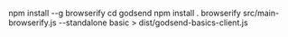 
npm install --g browserify
cd godsend
npm install .
browserify src/main-browserify.js --standalone basic > dist/godsend-basics-client.js
